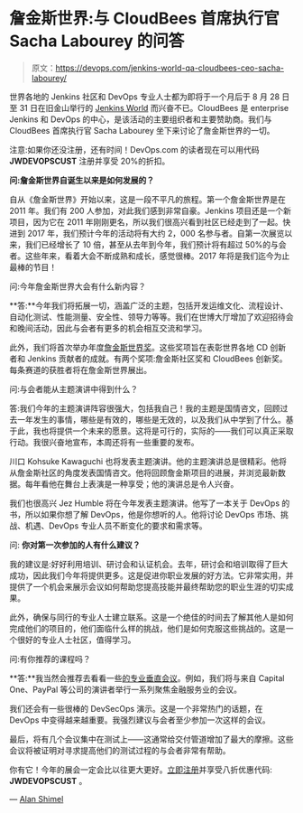 # 詹金斯世界:与 CloudBees 首席执行官 Sacha Labourey 的问答

> 原文：<https://devops.com/jenkins-world-qa-cloudbees-ceo-sacha-labourey/>

世界各地的 Jenkins 社区和 DevOps 专业人士都为即将于一个月后于 8 月 28 日至 31 日在旧金山举行的 [Jenkins World](https://www.cloudbees.com/jenkinsworld/home) 而兴奋不已。CloudBees 是 enterprise Jenkins 和 DevOps 的中心，是该活动的主要组织者和主要赞助商。我们与 CloudBees 首席执行官 Sacha Labourey 坐下来讨论了詹金斯世界的一切。

注意:如果你还没注册，还有时间！DevOps.com 的读者现在可以用代码 **JWDEVOPSCUST** 注册并享受 20%的折扣。

**问:詹金斯世界自诞生以来是如何发展的？**

自从《詹金斯世界》开始以来，这是一段不平凡的旅程。第一个詹金斯世界是在 2011 年。我们有 200 人参加，对此我们感到非常自豪。Jenkins 项目还是一个新项目，因为它在 2011 年刚刚更名，所以我们很高兴看到社区已经走到了一起。快进到 2017 年，我们预计今年的活动将有大约 2，000 名参与者。自第一次展览以来，我们已经增长了 10 倍，甚至从去年到今年，我们预计将有超过 50%的与会者。这些年来，看着大会不断成熟和成长，感觉很棒。2017 年将是我们迄今为止最棒的节目！

问:今年詹金斯世界大会有什么新内容？

**答:**今年我们将拓展一切，涵盖广泛的主题，包括开发运维文化、流程设计、自动化测试、性能测量、安全性、领导力等等。我们在世博大厅增加了欢迎招待会和晚间活动，因此与会者有更多的机会相互交流和学习。

此外，我们将首次举办年度[詹金斯世界奖](https://www.cloudbees.com/jenkinsworld/awards)。这些奖项旨在表彰世界各地 CD 创新者和 Jenkins 贡献者的成就。有两个奖项:詹金斯社区奖和 CloudBees 创新奖。每条赛道的获胜者将在詹金斯世界展出。

问:与会者能从主题演讲中得到什么？

答:我们今年的主题演讲阵容很强大，包括我自己！我的主题是国情咨文，回顾过去一年发生的事情，哪些是有效的，哪些是无效的，以及我们从中学到了什么。基于此，我也将提供一个未来的愿景。这将是可行的，实际的——我们可以真正采取行动。我很兴奋地宣布，本周还将有一些重要的发布。

川口 Kohsuke Kawaguchi 也将发表主题演讲。他的主题演讲总是很精彩。他将从詹金斯社区的角度发表国情咨文。他将回顾詹金斯项目的进展，并浏览最新数据。每年看他在舞台上表演是一种享受；他的演讲总是令人兴奋。

我们也很高兴 Jez Humble 将在今年发表主题演讲。他写了一本关于 DevOps 的书，所以如果你想了解 DevOps，他是你想听的人。他将讨论 DevOps 市场、挑战、机遇、DevOps 专业人员不断变化的要求和需求等。

问: **你对第一次参加的人有什么建议？**

我的建议是:好好利用培训、研讨会和认证机会。去年，研讨会和培训取得了巨大成功，因此我们今年将提供更多。这是促进你职业发展的好方法。它非常实用，并提供了一个机会来展示会议如何帮助您提高技能并最终帮助您的职业生涯的切实成果。

此外，确保与同行的专业人士建立联系。这是一个绝佳的时间去了解其他人是如何完成他们的项目的，他们面临什么样的挑战，他们是如何克服这些挑战的。这是一个很好的专业人士社区，值得学习。

问:有你推荐的课程吗？

**答:**我当然会推荐去看看一些[的专业垂直会议](https://www.cloudbees.com/jenkinsworld/schedule)。例如，我们将与来自 Capital One、PayPal 等公司的演讲者举行一系列聚焦金融服务业的会议。

我们还会有一些很棒的 DevSecOps 演示。这是一个非常热门的话题，在 DevOps 中变得越来越重要。我强烈建议与会者至少参加一次这样的会议。

最后，将有几个会议集中在测试上——这通常给交付管道增加了最大的摩擦。这些会议将被证明对寻求提高他们的测试过程的与会者非常有帮助。

你有它！今年的展会一定会比以往更大更好。[立即注册](http://www.cvent.com/events/jenkins-world-2017/event-summary-1d623ea19a4a4af58e9a207ff0f020db.aspx)并享受八折优惠代码: **JWDEVOPSCUST** 。

— [Alan Shimel](https://devops.com/author/ashimmy/)